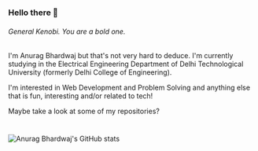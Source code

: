 ### Hello there 👋
###### General Kenobi. You are a bold one.


I'm Anurag Bhardwaj but that's not very hard to deduce. I'm currently studying in the Electrical Engineering Department of Delhi Technological University (formerly Delhi College of Engineering).

I'm interested in Web Development and Problem Solving and anything else that is fun, interesting and/or related to tech!

Maybe take a look at some of my repositories?

#
![Anurag Bhardwaj's GitHub stats](https://github-readme-stats.vercel.app/api?username=theanuraaag&count_private=true&show_icons=true&theme=radical)
#



